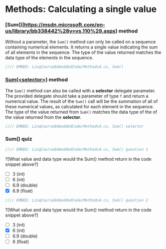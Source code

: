 # Methods: Calculating a single value

### [Sum()]https://msdn.microsoft.com/en-us/library/bb338442%28v=vs.110%29.aspx) method
Without a parameter, the `Sum()` method can only be called on a sequence containing numerical elements. It returns a single value indicating the sum of all elements in the sequence. The type of the value returned matches the data type of the elements in the sequence.

```csharp
//// EMBED: LinqCourseEmbeddedCode/Methods4.cs, Sum()
```

### [Sum(&lt;selector&gt;)](https://msdn.microsoft.com/en-us/library/bb535184%28v=vs.110%29.aspx) method
The `Sum()` method can also be called with a **selector** delegate parameter. The provided delegate should take a parameter of type `T` and return a numerical value. The result of the `Sum()` call will be the summation of all of these numerical values, as calculated for each element in the sequence. The type of the value returned from `Sum()` matches the data type of the of the value returned from the **selector**.

```csharp
//// EMBED: LinqCourseEmbeddedCode/Methods4.cs, Sum() selector
```

### Sum() quiz
```csharp
//// EMBED: LinqCourseEmbeddedCode/Methods4.cs, Sum() question 1
```
?[What value and data type would the Sum() method return in the code snippet above?]
 - [ ] 3 (int)
 - [ ] 6 (int)
 - [ ] 6.9 (double)
 - [x] 6.9 (float)

```csharp
//// EMBED: LinqCourseEmbeddedCode/Methods4.cs, Sum() question 2
```
?[What value and data type would the Sum() method return in the code snippet above?]
 - [ ] 3 (int)
 - [x] 6 (int)
 - [ ] 6.9 (double)
 - [ ] 6 (float)
